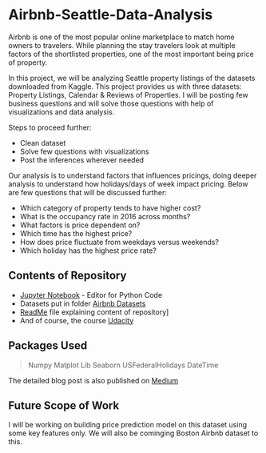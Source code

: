 # Airbnb-Seattle-Data-Analysis

Airbnb is one of the most popular online marketplace to match home owners to travelers. While planning the stay travelers look at multiple factors of the shortlisted properties, one of the most important being price of property. 

In this project, we will be analyzing Seattle property listings of the datasets downloaded from Kaggle. This project provides us with three datasets: Property Listings, Calendar & Reviews of Properties. I will be posting few business questions and will solve those questions with help of visualizations and data analysis.

Steps to proceed further:
- Clean dataset
- Solve few questions with visualizations
- Post the inferences wherever needed

Our analysis is to understand factors that influences pricings, doing deeper analysis to understand how holidays/days of week impact pricing. Below are few questions that will be discussed further:
- Which category of property tends to have higher cost?
- What is the occupancy rate in 2016 across months?
- What factors is price dependent on?
- Which time has the highest price?
- How does price fluctuate from weekdays versus weekends?
- Which holiday has the highest price rate?

## Contents of Repository
- [Jupyter Notebook](https://jupyter.org/) - Editor for Python Code
- Datasets put in folder [Airbnb Datasets](https://github.com/chetnashahi/Airbnb-Seattle-Data-Analysis/tree/master/Airbnb%20Datasets)
- [ReadMe](https://github.com/chetnashahi/Airbnb-Seattle-Data-Analysis/blob/master/README.md) file explaining content of repository]
- And of course, the course [Udacity](https://classroom.udacity.com/)

## Packages Used 

> Numpy
> Matplot Lib
> Seaborn
> USFederalHolidays
> DateTime

The detailed blog post is also published on [Medium](https://chetna-shahi31.medium.com/airbnb-seattle-data-analysis-a39a3481fc7b)
## Future Scope of Work
I will be working on building price prediction model on this dataset using some key features only. We will also be cominging Boston Airbnb dataset to this.

